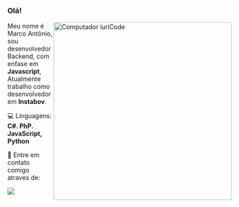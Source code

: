 ### Olá!

<img src="https://raw.githubusercontent.com/MicaelliMedeiros/micaellimedeiros/master/image/computer-illustration.png" min-width="400px" max-width="400px" width="400px" align="right" alt="Computador iuriCode">

<p align="left"> 
  Meu nome é Marco Antônio, sou desenvolvedor Backend, com enfase em <strong>Javascript</strong>,
  Atualmente trabalho como desenvolvedor em <strong>Instabov</strong>.
</p>

<p align="left">
  💻 Linguagens: <strong>C#. PhP. JavaScript, Python</strong>
</p>

<p align="left">
  💌 Entre em contato comigo atraves de: 
</p>

  <a href="#" alt="Linkedin">
  <img src="https://img.shields.io/badge/-Linkedin-0e76a8?style=flat-square&logo=Linkedin&logoColor=white&link=LINK-DO-SEU-LINKEDIN" /></a>
  
</p>  
